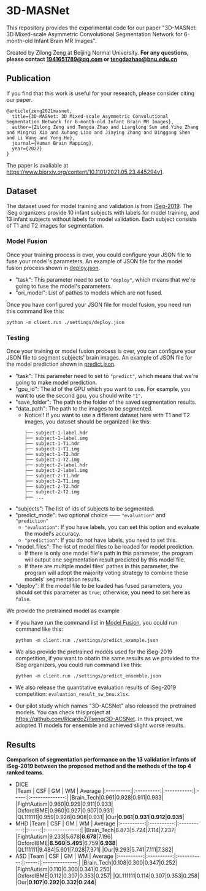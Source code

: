 # 3D-MASNet

This repository provides the experimental code for our paper "3D-MASNet: 3D Mixed-scale Asymmetric Convolutional Segmentation Network for 6-month-old Infant Brain MR Images".

Created by Zilong Zeng at Beijing Normal University. 
**For any questions, please contact 1941651789@qq.com or tengdazhao@bnu.edu.cn**

## Publication
If you find that this work is useful for your research, please consider citing our paper.

```
@article{zeng2021masnet,
  title={3D-MASNet: 3D Mixed-scale Asymmetric Convolutional Segmentation Network for 6-month-old Infant Brain MR Images},
  author={Zilong Zeng and Tengda Zhao and Lianglong Sun and Yihe Zhang and Mingrui Xia and Xuhong Liao and Jiaying Zhang and Dinggang Shen and Li Wang and Yong He},
  journal={Human Brain Mapping},
  year={2022}
}
```

The paper is avaliable at https://www.biorxiv.org/content/10.1101/2021.05.23.445294v1.


## Dataset
The dataset used for model training and validation is from [iSeg-2019](http://iseg2019.web.unc.edu/). The iSeg organizers provide 10 infant subjects with labels for model training, and 13 infant subjects without labels for model validation. Each subject consists of T1 and T2 images for segmentation.

### Model Fusion

Once your training process is over, you could configure your JSON file to fuse your model's parameters. An example of JSON file for the model fusion process shown in [deploy.json](/settings/deploy.json).
  - "task": This parameter need to set to `"deploy"`, which means that we're going to fuse the model's parameters.
  - "ori_model": List of pathes to models which are not fused.

Once you have configured your JSON file for model fusion, you need run this command like this:
```
python -m client.run ./settings/deploy.json
```

### Testing
Once your training or model fusion process is over, you can configure your JSON file to segment subjects' brain images. An example of JSON file for the model prediction shown in [predict.json](/settings/predict_undeploy.json).
  - "task": This parameter need to set to `"predict"`, which means that we're going to make model prediction.
  - "gpu_id": The id of the GPU which you want to use. For example, you want to use the second gpu, you should write `"1"`.
  - "save_folder": The path to the folder of the saved segmentation results.
  - "data_path": The path to the images to be segmented.
    - Notice!! If you want to use a different dataset here with T1 and T2 images, you dataset should be organized like this:
      ```
      ├── subject-1-label.hdr
      ├── subject-1-label.img
      ├── subject-1-T1.hdr
      ├── subject-1-T1.img
      ├── subject-1-T2.hdr
      ├── subject-1-T2.img
      ├── subject-2-label.hdr
      ├── subject-2-label.img
      ├── subject-2-T1.hdr
      ├── subject-2-T1.img
      ├── subject-2-T2.hdr
      ├── subject-2-T2.img
      ├── ...
      ```
  - "subjects": The list of ids of subjects to be segmented.
  - "predict_mode": two optional choice —— `"evaluation"` and `"prediction"`
    - `"evaluation"`: If you have labels, you can set this option and evaluate the model's accuracy.
    - `"prediction"`: If you do not have labels, you need to set this.
  - "model_files": The list of model files to be loaded for model prediction.
    - If there is only one model file's path in this parameter, the program will output one segmentation result predicted by this model file.
    - If there are multiple model files' pathes in this parameter, the program will adopt the majority voting strategy to combine these models' segmentation results.
  - "deploy": If the model file to be loaded has fused parameters, you should set this parameter as `true`; otherwise, you need to set here as `false`.

  We provide the pretrained model as example
  - if you have run the command list in [Model Fusion](#model-fusion), you could run command like this:
      ```
      python -m client.run ./settings/predict_example.json
      ```
  - We also provide the pretrained models used for the iSeg-2019 competition, if you want to obatin the same results as we provided to the iSeg organizers, you could run command like this:
      ```
      python -m client.run ./settings/predict_ensemble.json
      ```

  - We also release the quantitative evaluation results of iSeg-2019 competition: `evaluation_result_sw_bnu.xlsx`.
  - Our pilot study which names "3D-ACSNet" also released the pretrained models. You can check this project at https://github.com/RicardoZiTseng/3D-ACSNet. In this project, we adopted 11 models for ensemble and achieved slight worse results.

## Results
**Comparison of segmentation performance on the 13 validation infants of iSeg-2019 between the proposed method and the methods of the top 4 ranked teams.**
- DICE    
  |Team   |  CSF       | GM          | WM    | Average 
  |:----------:|:----------:|:-----------:|:-----:|:--------------:|
  |Brain_Tech|0.961|0.928|0.911|0.933|
  |FightAutism|0.960|0.929|0.911|0.933|
  |OxfordIBME|0.960|0.927|0.907|0.931|
  |QL111111|0.959|0.926|0.908|0.931|
  |Our|**0.961**|**0.931**|**0.912**|**0.935**|
- MHD
  |Team   |  CSF       | GM          | WM    | Average 
  |:----------:|:----------:|:-----------:|:-----:|:--------------:|
  |Brain_Tech|8.873|5.724|7.114|7.237|
  |FightAutism|9.233|5.678|**6.678**|7.196|
  |OxfordIBME|**8.560**|**5.495**|6.759|**6.938**|
  |QL111111|9.484|5.601|7.028|7.371|
  |Our|9.293|5.741|7.111|7.382|
- ASD
  |Team   |  CSF       | GM          | WM    | Average 
  |:----------:|:----------:|:-----------:|:-----:|:--------------:|
  |Brain_Tech|0.108|0.300|0.347|0.252|
  |FightAutism|0.110|0.300|0.341|0.250|
  |OxfordIBME|0.112|0.307|0.353|0.257|
  |QL111111|0.114|0.307|0.353|0.258|
  |Our|**0.107**|**0.292**|**0.332**|**0.244**|


